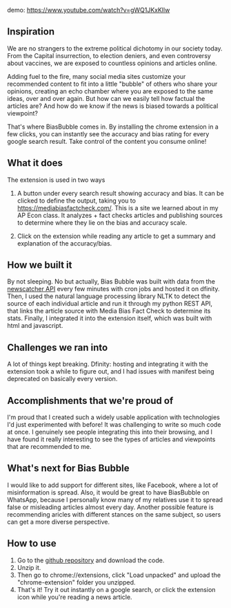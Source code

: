 demo: https://www.youtube.com/watch?v=gWQ1JKxKllw 

## Inspiration
We are no strangers to the extreme political dichotomy in our society today. From the Capital insurrection, to election deniers, and even controversy about vaccines, we are exposed to countless opinions and articles online. 

Adding fuel to the fire, many social media sites customize your recommended content to fit into a little "bubble" of others who share your opinions, creating an echo chamber where you are exposed to the same ideas, over and over again. But how can we easily tell how factual the articles are? And how do we know if the news is biased towards a political viewpoint?

That's where BiasBubble comes in. By installing the chrome extension in a few clicks, you can instantly see the accuracy and bias rating for every google search result. Take control of the content you consume online!

## What it does
The extension is used in two ways
1. A button under every search result showing accuracy and bias. It can be clicked to define the output, taking you to https://mediabiasfactcheck.com/. 
This is a site we learned about in my AP Econ class. It analyzes + fact checks articles and publishing sources to determine where they lie on the bias and accuracy scale.

2. Click on the extension while reading any article to get a summary and explanation of the accuracy/bias. 

## How we built it
By not sleeping. No but actually, Bias Bubble was built with data from the [newscatcher API](https://newscatcherapi.com/) every few minutes with cron jobs and hosted it on dfinity.  Then, I used the natural language processing library NLTK to detect the source of each individual article and run it through my python REST API, that links the article source with Media Bias Fact Check to determine its stats. Finally, I integrated it into the extension itself, which was built with html and javascript. 

## Challenges we ran into
A lot of things kept breaking. Dfinity: hosting and integrating it with the extension took a while to figure out, and I had issues with manifest being deprecated on basically every version. 

## Accomplishments that we're proud of
I'm proud that I created such a widely usable application with technologies I'd just experimented with before! It was challenging to write so much code at once. I genuinely see people integrating this into their browsing, and I have found it really interesting to see the types of articles and viewpoints that are recommended to me.

## What's next for Bias Bubble
I would like to add support for different sites, like Facebook, where a lot of misinformation is spread. Also, it would be great to have BiasBubble on WhatsApp, because I personally know many of my relatives use it to spread false or misleading articles almost every day. Another possible feature is recommending aricles with different stances on the same subject, so users can get a more diverse perspective.

## How to use
1. Go to the [github repository](https://github.com/nngngn/bias-bubble/) and download the code. 
2. Unzip it. 
3. Then go to chrome://extensions, click "Load unpacked" and upload the "chrome-extension" folder you unzipped.
4. That's it! Try it out instantly on a google search, or click the extension icon while you're reading a news article. 
